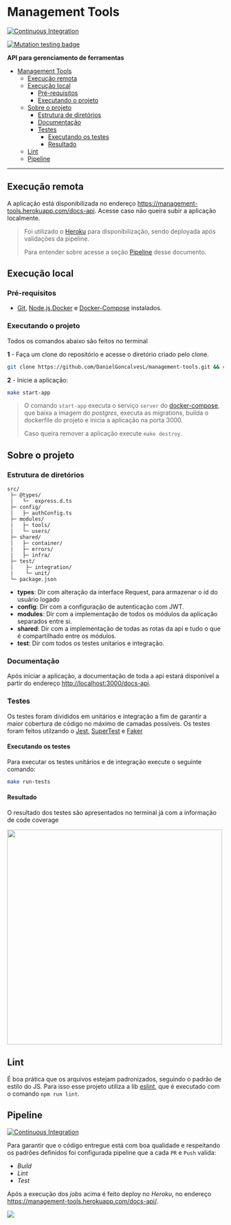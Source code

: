 # Management Tools

[![Continuous Integration](https://github.com/DanielGoncalvesL/management-tools/actions/workflows/continuous_integration.yml/badge.svg)](https://github.com/DanielGoncalvesL/management-tools/actions/workflows/continuous_integration.yml)

[![Mutation testing badge](https://img.shields.io/endpoint?style=flat&url=https%3A%2F%2Fbadge-api.stryker-mutator.io%2Fgithub.com%2FDanielGoncalvesL%2Fmanagement-tools%2Fmain)](https://dashboard.stryker-mutator.io/reports/github.com/DanielGoncalvesL/management-tools/main)

**API para gerenciamento de ferramentas**

- [Management Tools](#management-tools)
  - [Execução remota](#execução-remota)
  - [Execução local](#execução-local)
    - [Pré-requisitos](#pré-requisitos)
    - [Executando o projeto](#executando-o-projeto)
  - [Sobre o projeto](#sobre-o-projeto)
    - [Estrutura de diretórios](#estrutura-de-diretórios)
    - [Documentação](#documentação)
    - [Testes](#testes)
      - [Executando os testes](#executando-os-testes)
      - [Resultado](#resultado)
  - [Lint](#lint)
  - [Pipeline](#pipeline)

---

## Execução remota

A aplicação está disponibilizada no endereço <https://management-tools.herokuapp.com/docs-api>. Acesse caso não queira subir a aplicação localmente.

> Foi utilizado o [Heroku](https://www.heroku.com/) para disponibilização, sendo deployada após validações da pipeline.
>
> Para entender sobre acesse  a seção [Pipeline](#pipeline) desse documento.

## Execução local

### Pré-requisitos

- [Git](https://git-scm.com/download/), [Node.js](https://nodejs.org/en/download/),[Docker](https://docs.docker.com/get-docker/) e [Docker-Compose](https://docs.docker.com/compose/install/) instalados.

### Executando o projeto

Todos os comandos abaixo são feitos no terminal

**1** - Faça um clone do repositório e acesse o diretório criado pelo clone.

```sh
git clone https://github.com/DanielGoncalvesL/management-tools.git && cd management-tools
```

**2** - Inicie a aplicação:

```sh
make start-app
```

> O comando `start-app` executa o serviço `server` do [docker-compose](./docker-compose.yml), que baixa a imagem do _postgres_, executa as migrations, builda o dockerfile do projeto e inicia a aplicação na porta 3000.
>
> Caso queira remover a aplicação execute `make destroy`.

## Sobre o projeto

### Estrutura de diretórios

```
src/
 ├─ @types/
 |   └─  express.d.ts
 ├─ config/
 |   ├─ authConfig.ts
 ├─ modules/
 |   ├─ tools/
 |   └─ users/
 ├─ shared/
 |   ├─ container/
 |   ├─ errors/
 |   ├─ infra/
 ├─ test/
 |    ├─ integration/
 |    └─ unit/
 └─ package.json
```

- **types**: Dir com alteração da interface Request, para armazenar o id do usuário logado
- **config**: Dir com a configuração de autenticação com JWT.
- **modules**: Dir com a implementação de todos os módulos da aplicação separados entre si.
- **shared**: Dir com a implementação de todas as rotas da api e tudo o que é compartilhado entre os módulos.
- **test**: Dir com todos os testes unitarios e integração.

### Documentação

Após iniciar a aplicação, a documentação de toda a api estará disponível a partir do endereço <http://localhost:3000/docs-api>.

### Testes

Os testes foram divididos em unitários e integração a fim de garantir a maior cobertura de código no máximo de camadas possíveis. Os testes foram feitos utilzando o [Jest](https://www.npmjs.com/package/jest), [SuperTest](https://www.npmjs.com/package/supertest) e [Faker](https://www.npmjs.com/package/faker)
#### Executando os testes

Para executar os testes unitários e de integração execute o seguinte comando:

```sh
make run-tests
```

#### Resultado

O resultado dos testes são apresentados no terminal já com a informação de code coverage

<img src=https://user-images.githubusercontent.com/55817154/112734154-c8798800-8f22-11eb-8ffb-47a433286ca1.png height="500">


## Lint

É boa prática que os arquivos estejam padronizados, seguindo o padrão de estilo do JS.
Para isso esse projeto utiliza a lib [eslint](https://www.npmjs.com/package/eslint), que é executado com o comando `npm run lint`.

## Pipeline

[![Continuous Integration](https://github.com/DanielGoncalvesL/management-tools/actions/workflows/continuous_integration.yml/badge.svg)](https://github.com/DanielGoncalvesL/management-tools/actions/workflows/continuous_integration.yml)

Para garantir que o código entregue está com boa qualidade e respeitando os padrões definidos foi configurada pipeline que a cada `PR` e `Push` valida:
- _Build_
- _Lint_
- _Test_

Após a execução dos _jobs_ acima é feito deploy no _Heroku_, no endereço <https://management-tools.herokuapp.com/docs-api/>.

<img src=https://user-images.githubusercontent.com/55817154/113007972-0823b800-914d-11eb-8648-4ab7023a41b4.png>
